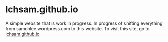 # lchsam.github.io
A simple website that is work in progress.
In progress of shifting everything from samchlee.wordpress.com to this website.
To visit this site, go to [lchsam.github.io](https://www.lchsam.github.io)

